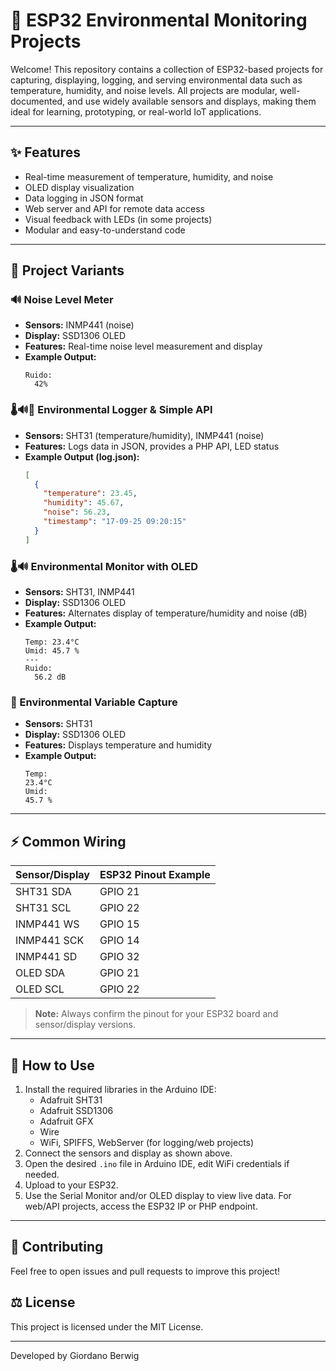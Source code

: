 # 🌱 ESP32 Environmental Monitoring Projects

Welcome! This repository contains a collection of ESP32-based projects for capturing, displaying, logging, and serving environmental data such as temperature, humidity, and noise levels. All projects are modular, well-documented, and use widely available sensors and displays, making them ideal for learning, prototyping, or real-world IoT applications.

---

## ✨ Features
- Real-time measurement of temperature, humidity, and noise
- OLED display visualization
- Data logging in JSON format
- Web server and API for remote data access
- Visual feedback with LEDs (in some projects)
- Modular and easy-to-understand code

---

## 🧩 Project Variants

### 🔊 Noise Level Meter
- **Sensors:** INMP441 (noise)
- **Display:** SSD1306 OLED
- **Features:** Real-time noise level measurement and display
- **Example Output:**
  ```
  Ruido:
    42%
  ```

### 🌡️🔊📡 Environmental Logger & Simple API
- **Sensors:** SHT31 (temperature/humidity), INMP441 (noise)
- **Features:** Logs data in JSON, provides a PHP API, LED status
- **Example Output (log.json):**
  ```json
  [
    {
      "temperature": 23.45,
      "humidity": 45.67,
      "noise": 56.23,
      "timestamp": "17-09-25 09:20:15"
    }
  ]
  ```

### 🌡️🔊 Environmental Monitor with OLED
- **Sensors:** SHT31, INMP441
- **Display:** SSD1306 OLED
- **Features:** Alternates display of temperature/humidity and noise (dB)
- **Example Output:**
  ```
  Temp: 23.4°C
  Umid: 45.7 %
  ---
  Ruido:
    56.2 dB
  ```

### 🌱 Environmental Variable Capture
- **Sensors:** SHT31
- **Display:** SSD1306 OLED
- **Features:** Displays temperature and humidity
- **Example Output:**
  ```
  Temp: 
  23.4°C
  Umid: 
  45.7 %
  ```

---

## ⚡ Common Wiring

| Sensor/Display | ESP32 Pinout Example |
|---------------|---------------------|
| SHT31 SDA     | GPIO 21             |
| SHT31 SCL     | GPIO 22             |
| INMP441 WS    | GPIO 15             |
| INMP441 SCK   | GPIO 14             |
| INMP441 SD    | GPIO 32             |
| OLED SDA      | GPIO 21             |
| OLED SCL      | GPIO 22             |

> **Note:** Always confirm the pinout for your ESP32 board and sensor/display versions.

---

## 🚀 How to Use
1. Install the required libraries in the Arduino IDE:
   - Adafruit SHT31
   - Adafruit SSD1306
   - Adafruit GFX
   - Wire
   - WiFi, SPIFFS, WebServer (for logging/web projects)
2. Connect the sensors and display as shown above.
3. Open the desired `.ino` file in Arduino IDE, edit WiFi credentials if needed.
4. Upload to your ESP32.
5. Use the Serial Monitor and/or OLED display to view live data. For web/API projects, access the ESP32 IP or PHP endpoint.

---

## 🤝 Contributing
Feel free to open issues and pull requests to improve this project!

## ⚖️ License
This project is licensed under the MIT License.

---
Developed by Giordano Berwig
